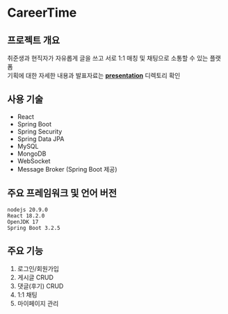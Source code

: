 # CareerTime

## 프로젝트 개요
취준생과 현직자가 자유롭게 글을 쓰고 서로 1:1 매칭 및 채팅으로 소통할 수 있는 플랫폼   
기획에 대한 자세한 내용과 발표자료는 **[presentation](./presentation)** 디렉토리 확인

## 사용 기술
- React
- Spring Boot
- Spring Security
- Spring Data JPA
- MySQL
- MongoDB
- WebSocket
- Message Broker (Spring Boot 제공)

## 주요 프레임워크 및 언어 버전
```
nodejs 20.9.0
React 18.2.0
OpenJDK 17
Spring Boot 3.2.5
```

## 주요 기능
1. 로그인/회원가입
2. 게시글 CRUD
3. 댓글(후기) CRUD
4. 1:1 채팅
5. 마이페이지 관리
